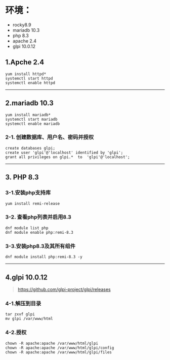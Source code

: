 # 环境：
- rocky8.9
- mariadb 10.3
- php 8.3
- apache 2.4
- glpi 10.0.12


## 1.Apche 2.4

```
yum install httpd*
systemctl start httpd
systemctl enable httpd

```
---

## 2.mariadb 10.3


```shell
yum install mariadb*
systemctl start mariadb
systemctl enable mariadb
```





### 2-1. 创建数据库、用户名、密码并授权


```
create databases glpi;
create user 'glpi'@'localhost' identified by 'glpi';
grant all privileges on glpi.*  to  'glpi'@'localhost';
```

---

## 3. PHP 8.3

### 3-1.安装php支持库

``
yum install remi-release 
``

### 3-2. 查看php列表并启用8.3


```
dnf module list php
dnf module enable php:remi-8.3
```

### 3-3.安装php8.3及其所有组件

``
dnf module install php:remi-8.3 -y
``

---


## 4.glpi 10.0.12


> https://github.com/glpi-project/glpi/releases

### 4-1.解压到目录

```
tar zxvf glpi 
mv glpi /var/www/html
```
### 4-2.授权

```
chown -R apache:apache /var/www/html/glpi
chown -R apache:apache /var/www/html/glpi/config
chown -R apache:apache /var/www/html/glpi/files

```
